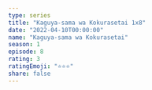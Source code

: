 ```yaml
--- 
type: series 
title: "Kaguya-sama wa Kokurasetai 1x8" 
date: "2022-04-10T00:00:00" 
name: "Kaguya-sama wa Kokurasetai" 
season: 1 
episode: 8 
rating: 3 
ratingEmoji: "⭐️⭐️⭐️" 
share: false 
---
```

